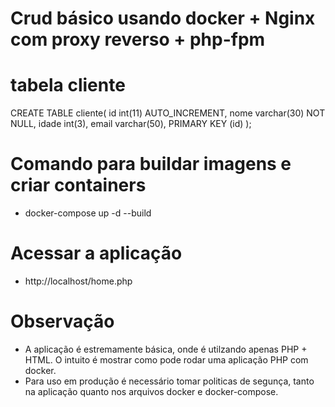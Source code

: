 # Crud básico usando docker + Nginx com proxy reverso +  php-fpm

# tabela cliente

CREATE TABLE cliente( 
    id int(11) AUTO_INCREMENT, 
    nome varchar(30) NOT NULL, 
    idade int(3), 
    email varchar(50), 
    PRIMARY KEY (id) );

# Comando para buildar imagens e criar containers

- docker-compose up -d --build

# Acessar a aplicação
- http://localhost/home.php

# Observação
- A aplicação é estremamente básica, onde é utilzando apenas PHP + HTML. O intuito é mostrar como pode rodar uma aplicação PHP com docker.
- Para uso em produção é necessário tomar politicas de segunça, tanto na aplicação quanto nos arquivos docker e docker-compose.

